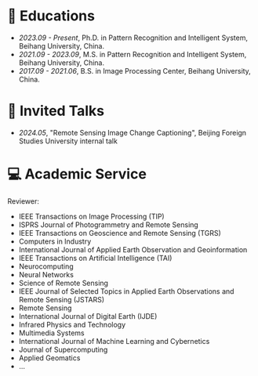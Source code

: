 # 📖 Educations
- *2023.09 - Present*, Ph.D. in Pattern Recognition and Intelligent System, Beihang University, China.
- *2021.09 - 2023.09*, M.S. in Pattern Recognition and Intelligent System, Beihang University, China.
- *2017.09 - 2021.06*, B.S. in Image Processing Center, Beihang University, China.

# 💬 Invited Talks
- *2024.05*, "Remote Sensing Image Change Captioning", Beijing Foreign Studies University internal talk

# 💻 Academic Service
Reviewer:
- IEEE Transactions on Image Processing (TIP)
- ISPRS Journal of Photogrammetry and Remote Sensing
- IEEE Transactions on Geoscience and Remote Sensing (TGRS)
- Computers in Industry
- International Journal of Applied Earth Observation and Geoinformation
- IEEE Transactions on Artificial Intelligence (TAI)
- Neurocomputing
- Neural Networks
- Science of Remote Sensing
- IEEE Journal of Selected Topics in Applied Earth Observations and Remote Sensing (JSTARS)
- Remote Sensing
- International Journal of Digital Earth (IJDE)
- Infrared Physics and Technology
- Multimedia Systems
- International Journal of Machine Learning and Cybernetics
- Journal of Supercomputing
- Applied Geomatics
- ...


